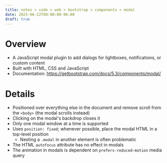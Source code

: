 ```yaml
---
title: notes > code > web > bootstrap > components > modal
date: 2023-06-22T00:00:00-06:00
draft: true
---
```


# Overview
- A JavaScript modal plugin to add dialogs for lightboxes, notifications, or custom content
- Built with HTML, CSS and JavaScript
- Documentation: https://getbootstrap.com/docs/5.3/components/modal/

# Details
- Positioned over everything else in the document and remove scroll from the `<body>` (the modal scrolls instead)
- Clicking on the modal's backdrop closes it
- Only one modal window at a time is supported
- Uses `position: fixed`; whenever possible, place the modal HTML in a  top-level position
  - Nesting a `.modal` in another element is often problematic
- The HTML `autofocus` attribute has no effect in modals
- The animation in modals is dependent on `prefers-reduced-motion` media query
